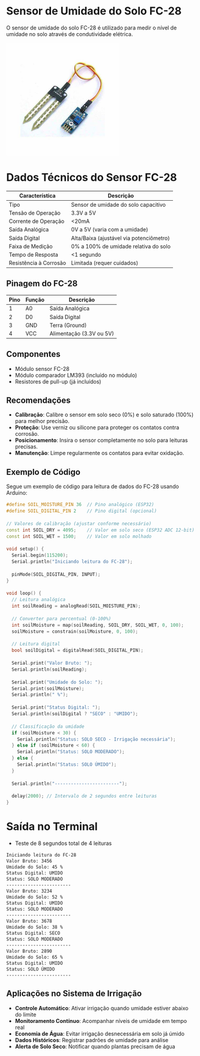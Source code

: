 # Sensor de Umidade do Solo FC-28

O sensor de umidade do solo FC-28 é utilizado para medir o nível de umidade no solo através de condutividade elétrica.

<img src="Fc-28.jpg" alt="Sensor FC-28" width="300">

# Dados Técnicos do Sensor FC-28

| Característica        | Descrição                              |
|-----------------------|----------------------------------------|
| Tipo                  | Sensor de umidade do solo capacitivo  |
| Tensão de Operação    | 3.3V a 5V                             |
| Corrente de Operação  | <20mA                                 |
| Saída Analógica       | 0V a 5V (varia com a umidade)         |
| Saída Digital         | Alta/Baixa (ajustável via potenciômetro) |
| Faixa de Medição      | 0% a 100% de umidade relativa do solo |
| Tempo de Resposta     | <1 segundo                            |
| Resistência à Corrosão| Limitada (requer cuidados)            |

## Pinagem do FC-28

| Pino | Função          | Descrição                             |
|------|-----------------|---------------------------------------|
| 1    | A0              | Saída Analógica                      |
| 2    | D0              | Saída Digital                        |
| 3    | GND             | Terra (Ground)                       |
| 4    | VCC             | Alimentação (3.3V ou 5V)             |

## Componentes
- Módulo sensor FC-28
- Módulo comparador LM393 (incluído no módulo)
- Resistores de pull-up (já incluídos)

## Recomendações

- **Calibração**: Calibre o sensor em solo seco (0%) e solo saturado (100%) para melhor precisão.
- **Proteção**: Use verniz ou silicone para proteger os contatos contra corrosão.
- **Posicionamento**: Insira o sensor completamente no solo para leituras precisas.
- **Manutenção**: Limpe regularmente os contatos para evitar oxidação.

## Exemplo de Código

Segue um exemplo de código para leitura de dados do FC-28 usando Arduino:

```cpp
#define SOIL_MOISTURE_PIN 36  // Pino analógico (ESP32)
#define SOIL_DIGITAL_PIN 2    // Pino digital (opcional)

// Valores de calibração (ajustar conforme necessário)
const int SOIL_DRY = 4095;    // Valor em solo seco (ESP32 ADC 12-bit)
const int SOIL_WET = 1500;    // Valor em solo molhado

void setup() {
  Serial.begin(115200);
  Serial.println("Iniciando leitura do FC-28");
  
  pinMode(SOIL_DIGITAL_PIN, INPUT);
}

void loop() {
  // Leitura analógica
  int soilReading = analogRead(SOIL_MOISTURE_PIN);
  
  // Converter para percentual (0-100%)
  int soilMoisture = map(soilReading, SOIL_DRY, SOIL_WET, 0, 100);
  soilMoisture = constrain(soilMoisture, 0, 100);
  
  // Leitura digital
  bool soilDigital = digitalRead(SOIL_DIGITAL_PIN);
  
  Serial.print("Valor Bruto: ");
  Serial.println(soilReading);
  
  Serial.print("Umidade do Solo: ");
  Serial.print(soilMoisture);
  Serial.println(" %");
  
  Serial.print("Status Digital: ");
  Serial.println(soilDigital ? "SECO" : "UMIDO");
  
  // Classificação da umidade
  if (soilMoisture < 30) {
    Serial.println("Status: SOLO SECO - Irrigação necessária");
  } else if (soilMoisture < 60) {
    Serial.println("Status: SOLO MODERADO");
  } else {
    Serial.println("Status: SOLO ÚMIDO");
  }
  
  Serial.println("------------------------");
  
  delay(2000); // Intervalo de 2 segundos entre leituras
}
```

# Saída no Terminal

- Teste de 8 segundos total de 4 leituras

```
Iniciando leitura do FC-28
Valor Bruto: 3456
Umidade do Solo: 45 %
Status Digital: UMIDO
Status: SOLO MODERADO
------------------------
Valor Bruto: 3234
Umidade do Solo: 52 %
Status Digital: UMIDO
Status: SOLO MODERADO
------------------------
Valor Bruto: 3678
Umidade do Solo: 38 %
Status Digital: SECO
Status: SOLO MODERADO
------------------------
Valor Bruto: 2890
Umidade do Solo: 65 %
Status Digital: UMIDO
Status: SOLO ÚMIDO
------------------------
```

## Aplicações no Sistema de Irrigação

- **Controle Automático**: Ativar irrigação quando umidade estiver abaixo do limite
- **Monitoramento Contínuo**: Acompanhar níveis de umidade em tempo real
- **Economia de Água**: Evitar irrigação desnecessária em solo já úmido
- **Dados Históricos**: Registrar padrões de umidade para análise
- **Alerta de Solo Seco**: Notificar quando plantas precisam de água